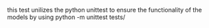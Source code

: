 this test unilizes the python unittest to ensure the functionality of the models 
by using python -m unittest tests/
